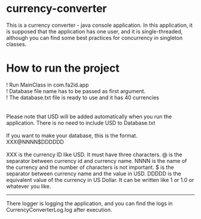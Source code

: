 # currency-converter
This is a currency converter - java console application.
In this application, it is supposed that the application has one user, and it 
is single-threaded, although you can find some best practices for concurrency 
in singleton classes. 

<h1>How to run the project</h1>

! Run MainClass in com.fa2id.app<br>
! Database file name has to be passed as first argument.<br>
! The database.txt file is ready to use and it has 40 currencies<br>
<br><br>
Please note that USD will be added automatically when you run the application. There is no need to include USD to Database.txt
<br>
<br>
If you want to make your database, this is the format.<br>
XXX@NNNN$DDDDDD<br>
<br>
XXX is the currency ID like USD. It must have three characters.
@ is the separator between currency id and currency name.
NNNN is the name of the currency and the number of characters is not important.
$ is the separator between currency name and the value in USD.
DDDDD is the equivalent value of the currency in US Dollar. It can be written like 1 or 1.0 or whatever you like.
<br>
<hr>
There logger is logging the application, and you can find the logs in CurrencyConverterLog.log after execution.
